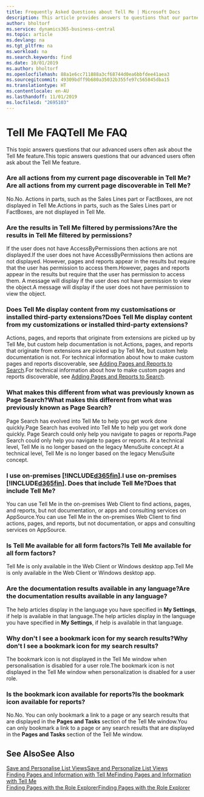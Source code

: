 ```yaml
---
title: Frequently Asked Questions about Tell Me | Microsoft Docs
description: This article provides answers to questions that our partners and customers often ask about Tell Me.
author: bholtorf
ms.service: dynamics365-business-central
ms.topic: article
ms.devlang: na
ms.tgt_pltfrm: na
ms.workload: na
ms.search.keywords: find
ms.date: 10/01/2019
ms.author: bholtorf
ms.openlocfilehash: 88a1e6cc711888a3cf68744d0ea6bbfdee41aea3
ms.sourcegitcommit: 49309bdff9b680a35032b355fe97c565845dba15
ms.translationtype: HT
ms.contentlocale: en-AU
ms.lasthandoff: 11/01/2019
ms.locfileid: "2695103"
---
```

# <a name="tell-me-faq"></a><span data-ttu-id="33671-103">Tell Me FAQ</span><span class="sxs-lookup"><span data-stu-id="33671-103">Tell Me FAQ</span></span>
<span data-ttu-id="33671-104">This topic answers questions that our advanced users often ask about the Tell Me feature.</span><span class="sxs-lookup"><span data-stu-id="33671-104">This topic answers questions that our advanced users often ask about the Tell Me feature.</span></span>

### <a name="are-all-actions-from-my-current-page-discoverable-in-tell-me"></a><span data-ttu-id="33671-105">Are all actions from my current page discoverable in Tell Me?</span><span class="sxs-lookup"><span data-stu-id="33671-105">Are all actions from my current page discoverable in Tell Me?</span></span>
<span data-ttu-id="33671-106">No.</span><span class="sxs-lookup"><span data-stu-id="33671-106">No.</span></span> <span data-ttu-id="33671-107">Actions in parts, such as the Sales Lines part or FactBoxes, are not displayed in Tell Me.</span><span class="sxs-lookup"><span data-stu-id="33671-107">Actions in parts, such as the Sales Lines part or FactBoxes, are not displayed in Tell Me.</span></span>

### <a name="are-the-results-in-tell-me-filtered-by-permissions"></a><span data-ttu-id="33671-108">Are the results in Tell Me filtered by permissions?</span><span class="sxs-lookup"><span data-stu-id="33671-108">Are the results in Tell Me filtered by permissions?</span></span>
<span data-ttu-id="33671-109">If the user does not have AccessByPermissions then actions are not displayed.</span><span class="sxs-lookup"><span data-stu-id="33671-109">If the user does not have AccessByPermissions then actions are not displayed.</span></span> <span data-ttu-id="33671-110">However, pages and reports appear in the results but require that the user has permission to access them.</span><span class="sxs-lookup"><span data-stu-id="33671-110">However, pages and reports appear in the results but require that the user has permission to access them.</span></span> <span data-ttu-id="33671-111">A message will display if the user does not have permission to view the object.</span><span class="sxs-lookup"><span data-stu-id="33671-111">A message will display if the user does not have permission to view the object.</span></span>

### <a name="does-tell-me-display-content-from-my-customizations-or-installed-third-party-extensions"></a><span data-ttu-id="33671-112">Does Tell Me display content from my customisations or installed third-party extensions?</span><span class="sxs-lookup"><span data-stu-id="33671-112">Does Tell Me display content from my customizations or installed third-party extensions?</span></span>
<span data-ttu-id="33671-113">Actions, pages, and reports that originate from extensions are picked up by Tell Me, but custom help documentation is not.</span><span class="sxs-lookup"><span data-stu-id="33671-113">Actions, pages, and reports that originate from extensions are picked up by Tell Me, but custom help documentation is not.</span></span> <span data-ttu-id="33671-114">For technical information about how to make custom pages and reports discoverable, see [Adding Pages and Reports to Search](/dynamics365/business-central/dev-itpro/developer/devenv-al-menusuite-functionality).</span><span class="sxs-lookup"><span data-stu-id="33671-114">For technical information about how to make custom pages and reports discoverable, see [Adding Pages and Reports to Search](/dynamics365/business-central/dev-itpro/developer/devenv-al-menusuite-functionality).</span></span>

### <a name="what-makes-this-different-from-what-was-previously-known-as-page-search"></a><span data-ttu-id="33671-115">What makes this different from what was previously known as Page Search?</span><span class="sxs-lookup"><span data-stu-id="33671-115">What makes this different from what was previously known as Page Search?</span></span>
<span data-ttu-id="33671-116">Page Search has evolved into Tell Me to help you get work done quickly.</span><span class="sxs-lookup"><span data-stu-id="33671-116">Page Search has evolved into Tell Me to help you get work done quickly.</span></span> <span data-ttu-id="33671-117">Page Search could only help you navigate to pages or reports.</span><span class="sxs-lookup"><span data-stu-id="33671-117">Page Search could only help you navigate to pages or reports.</span></span> <span data-ttu-id="33671-118">At a technical level, Tell Me is no longer based on the legacy MenuSuite concept.</span><span class="sxs-lookup"><span data-stu-id="33671-118">At a technical level, Tell Me is no longer based on the legacy MenuSuite concept.</span></span>

### <a name="i-use-on-premises-included365finincludesd365fin_mdmd-does-that-include-tell-me"></a><span data-ttu-id="33671-119">I use on-premises [!INCLUDE[d365fin](includes/d365fin_md.md)].</span><span class="sxs-lookup"><span data-stu-id="33671-119">I use on-premises [!INCLUDE[d365fin](includes/d365fin_md.md)].</span></span> <span data-ttu-id="33671-120">Does that include Tell Me?</span><span class="sxs-lookup"><span data-stu-id="33671-120">Does that include Tell Me?</span></span>
<span data-ttu-id="33671-121">You can use Tell Me in the on-premises Web Client to find actions, pages, and reports, but not documentation, or apps and consulting services on AppSource.</span><span class="sxs-lookup"><span data-stu-id="33671-121">You can use Tell Me in the on-premises Web Client to find actions, pages, and reports, but not documentation, or apps and consulting services on AppSource.</span></span>

### <a name="is-tell-me-available-for-all-form-factors"></a><span data-ttu-id="33671-122">Is Tell Me available for all form factors?</span><span class="sxs-lookup"><span data-stu-id="33671-122">Is Tell Me available for all form factors?</span></span>
<span data-ttu-id="33671-123">Tell Me is only available in the Web Client or Windows desktop app.</span><span class="sxs-lookup"><span data-stu-id="33671-123">Tell Me is only available in the Web Client or Windows desktop app.</span></span>

### <a name="are-the-documentation-results-available-in-any-language"></a><span data-ttu-id="33671-124">Are the documentation results available in any language?</span><span class="sxs-lookup"><span data-stu-id="33671-124">Are the documentation results available in any language?</span></span>
<span data-ttu-id="33671-125">The help articles display in the language you have specified in **My Settings**, if help is available in that language.</span><span class="sxs-lookup"><span data-stu-id="33671-125">The help articles display in the language you have specified in **My Settings**, if help is available in that language.</span></span>

### <a name="why-dont-i-see-a-bookmark-icon-for-my-search-results"></a><span data-ttu-id="33671-126">Why don't I see a bookmark icon for my search results?</span><span class="sxs-lookup"><span data-stu-id="33671-126">Why don't I see a bookmark icon for my search results?</span></span>
<span data-ttu-id="33671-127">The bookmark icon is not displayed in the Tell Me window when personalisation is disabled for a user role.</span><span class="sxs-lookup"><span data-stu-id="33671-127">The bookmark icon is not displayed in the Tell Me window when personalization is disabled for a user role.</span></span>

### <a name="is-the-bookmark-icon-available-for-reports"></a><span data-ttu-id="33671-128">Is the bookmark icon available for reports?</span><span class="sxs-lookup"><span data-stu-id="33671-128">Is the bookmark icon available for reports?</span></span>
<span data-ttu-id="33671-129">No.</span><span class="sxs-lookup"><span data-stu-id="33671-129">No.</span></span> <span data-ttu-id="33671-130">You can only bookmark a link to a page or any search results that are displayed in the **Pages and Tasks** section of the Tell Me window.</span><span class="sxs-lookup"><span data-stu-id="33671-130">You can only bookmark a link to a page or any search results that are displayed in the **Pages and Tasks** section of the Tell Me window.</span></span>


## <a name="see-also"></a><span data-ttu-id="33671-131">See Also</span><span class="sxs-lookup"><span data-stu-id="33671-131">See Also</span></span>  
[<span data-ttu-id="33671-132">Save and Personalise List Views</span><span class="sxs-lookup"><span data-stu-id="33671-132">Save and Personalize List Views</span></span>](ui-views.md)  
[<span data-ttu-id="33671-133">Finding Pages and Information with Tell Me</span><span class="sxs-lookup"><span data-stu-id="33671-133">Finding Pages and Information with Tell Me</span></span>](ui-search.md)  
[<span data-ttu-id="33671-134">Finding Pages with the Role Explorer</span><span class="sxs-lookup"><span data-stu-id="33671-134">Finding Pages with the Role Explorer</span></span>](ui-role-explorer.md)
